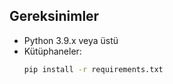 ## Gereksinimler

- Python 3.9.x veya üstü
- Kütüphaneler:
  ```bash
  pip install -r requirements.txt
  ```
